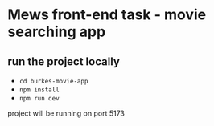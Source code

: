# Mews front-end task - movie searching app

## run the project locally

- `cd burkes-movie-app`
- `npm install`
- `npm run dev`

project will be running on port 5173
